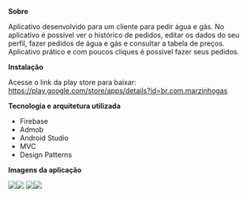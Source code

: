 <strong>Sobre</strong>

Aplicativo desenvolvido para um cliente para pedir água e gás.
No aplicativo é possível ver o histórico de pedidos, editar os dados do seu perfil, fazer pedidos de água e gás e consultar a tabela de preços. 
Aplicativo prático e com poucos cliques é possível fazer seus pedidos.

<strong>Instalação</strong>

Acesse o link da play store para baixar: https://play.google.com/store/apps/details?id=br.com.marzinhogas

<strong>Tecnologia e arquitetura utilizada</strong>

- Firebase
- Admob
- Android Studio
- MVC
- Design Patterns

<strong>Imagens da aplicação</strong>

<img src="https://lh3.googleusercontent.com/-I9TvGcW7FMe1po6WQrgPDAkSPJejSzbIanuNb5dAxkzcauVZbOLfm5u1EjhJ2N9-kUv=w1366-h625-rw"><img src="https://lh3.googleusercontent.com/Kk0jX5MWOowI2wioL8KmC9s4Jv75Fb69ZLZqQd9zNjH1tHUCKbdc8Sq5506cMABDImU=w1366-h625-rw">
<img src="https://lh3.googleusercontent.com/RZA03w8r0YwoeogxpmM13O4CWLK7l_l_OPEOKX40b8HPFQH-WAhGbr-2T1fIu_FHg2w=w1366-h625-rw"><img src="https://lh3.googleusercontent.com/dA0g0-0Ud4LJMQJ3IP14OVnHnbEl5GRxZevJTfvEqrpqV5fSUNVx7h105nPnwK2-7kQ=w1366-h625-rw">

